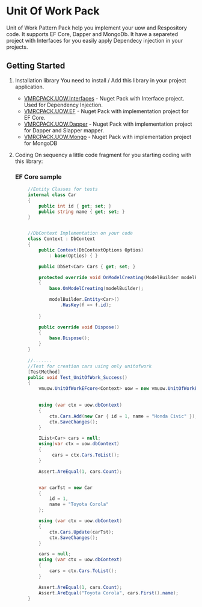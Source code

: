 # Unit Of Work Pack

Unit of Work Pattern Pack help you implement your uow and Respository code. 
It supports EF Core, Dapper and MongoDb.
It have a separeted project with Interfaces for you easily apply Dependecy injection in your projects.


## Getting Started

1.  Installation library
    You need to install / Add this library in your project application. 
    
    * [VMRCPACK.UOW.Interfaces](https://www.nuget.org/packages/VMRCPACK.UOW.Interfaces/) - Nuget Pack with Interface project. Used for Dependency Injection.
    * [VMRCPACK.UOW.EF](https://www.nuget.org/packages/VMRCPACK.UOW.EF/) - Nuget Pack with implementation project for EF Core.
    * [VMRCPACK.UOW.Dapper](https://www.nuget.org/packages/VMRCPACK.UOW.Dapper/) - Nuget Pack with implementation project for Dapper and Slapper mapper.
    * [VMRCPACK.UOW.Mongo](https://www.nuget.org/packages/VMRCPACK.UOW.Mongo/) - Nuget Pack with implementation project for MongoDB
    
2.  Coding
    On sequency a little code fragment for you starting coding with this library:
    
    
    
    ### EF Core sample

```csharp
        //Entity Classes for tests
        internal class Car
        {
            public int id { get; set; }
            public string name { get; set; }
        }


        //DbContext Implementation on your code
        class Context : DbContext
        {
            public Context(DbContextOptions Optios)
                : base(Optios) { }

            public DbSet<Car> Cars { get; set; }

            protected override void OnModelCreating(ModelBuilder modelBuilder)
            {
                base.OnModelCreating(modelBuilder);

                modelBuilder.Entity<Car>()
                    .HasKey(f => f.id);
                   
            }

            public override void Dispose()
            {
                base.Dispose();
            }
        }
        
        //.......
        //Test for creation cars using only unitofwork 
        [TestMethod]
        public void Test_UnitOfWork_Success()
        {
            vmuow.UnitOfWorkEFcore<Context> uow = new vmuow.UnitOfWorkEFcore<Context>(new DbContextOptionsBuilder<Context>()
                                                                                .UseInMemoryDatabase("Teste"));

            using (var ctx = uow.dbContext)
            {
                ctx.Cars.Add(new Car { id = 1, name = "Honda Civic" });
                ctx.SaveChanges();
            }

            IList<Car> cars = null;
            using(var ctx = uow.dbContext)
            {
                 cars = ctx.Cars.ToList();
            }

            Assert.AreEqual(1, cars.Count);


            var carTst = new Car
            {
                id = 1,
                name = "Toyota Corola"
            };

            using (var ctx = uow.dbContext)
            {
                ctx.Cars.Update(carTst);
                ctx.SaveChanges();
            }

            cars = null;
            using (var ctx = uow.dbContext)
            {
                cars = ctx.Cars.ToList();
            }

            Assert.AreEqual(1, cars.Count);
            Assert.AreEqual("Toyota Corola", cars.First().name);
        }

```
